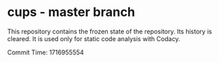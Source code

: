 # cups - master branch

This repository contains the frozen state of the repository.
Its history is cleared. It is used only for static code
analysis with Codacy.

Commit Time: 1716955554